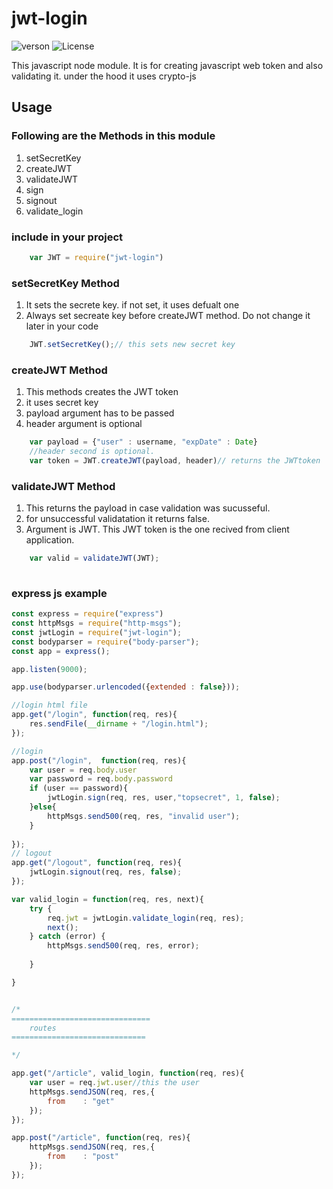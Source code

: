 # jwt-login

![verson](https://img.shields.io/badge/version-0.0.3-green.svg)
![License](https://img.shields.io/badge/License-MIT-yellowgreen.svg)



This javascript node module. It is for creating javascript web token and also validating it.
under the hood it uses crypto-js 
## Usage

### Following are the Methods in this module
1. setSecretKey
2. createJWT
3. validateJWT
4. sign
5. signout
6. validate_login


### include in your project
``` javascript
    var JWT = require("jwt-login")
```

### setSecretKey Method
1. It sets the secrete key. if not set, it uses defualt one
2. Always set secreate key before createJWT method. Do not change it later in your code

``` javascript
    JWT.setSecretKey();// this sets new secret key 
```

### createJWT Method
1. This methods creates the JWT token
2. it uses secret key 
3. payload argument has to be passed
4. header argument is optional

``` javascript
    var payload = {"user" : username, "expDate" : Date}
    //header second is optional.
    var token = JWT.createJWT(payload, header)// returns the JWTtoken
```

### validateJWT Method
1. This returns the payload in case validation was sucusseful.
2. for unsuccessful validatation it returns false.
3. Argument is JWT. This JWT token is the one recived from client application.
``` javascript
    var valid = validateJWT(JWT);
    
```

### express js example
``` javascript
const express = require("express")
const httpMsgs = require("http-msgs");
const jwtLogin = require("jwt-login");
const bodyparser = require("body-parser");
const app = express();

app.listen(9000);

app.use(bodyparser.urlencoded({extended : false}));

//login html file
app.get("/login", function(req, res){
    res.sendFile(__dirname + "/login.html");
});

//login
app.post("/login",  function(req, res){
    var user = req.body.user
    var password = req.body.password
    if (user == password){
        jwtLogin.sign(req, res, user,"topsecret", 1, false);  
    }else{
        httpMsgs.send500(req, res, "invalid user");
    }
    
});
// logout
app.get("/logout", function(req, res){
    jwtLogin.signout(req, res, false);
});

var valid_login = function(req, res, next){
    try {
        req.jwt = jwtLogin.validate_login(req, res);
        next();
    } catch (error) {
        httpMsgs.send500(req, res, error);
        
    }

}


/*
===============================
    routes 
==============================

*/ 

app.get("/article", valid_login, function(req, res){
    var user = req.jwt.user//this the user 
    httpMsgs.sendJSON(req, res,{
        from    : "get"
    });
});

app.post("/article", function(req, res){
    httpMsgs.sendJSON(req, res,{
        from    : "post"
    });
});
```
